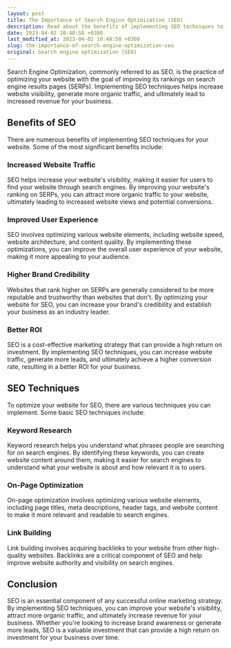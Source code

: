 ```yaml
---
layout: post
title: The Importance of Search Engine Optimization (SEO)
description: Read about the benefits of implementing SEO techniques to improve your online presence and increase website traffic.
date: 2023-04-02 10:48:58 +0300
last_modified_at: 2023-04-02 10:48:58 +0300
slug: the-importance-of-search-engine-optimization-seo
original: Search engine optimization (SEO)
---
```

Search Engine Optimization, commonly referred to as SEO, is the practice of optimizing your website with the goal of improving its rankings on search engine results pages (SERPs). Implementing SEO techniques helps increase website visibility, generate more organic traffic, and ultimately lead to increased revenue for your business.

## Benefits of SEO
There are numerous benefits of implementing SEO techniques for your website. Some of the most significant benefits include:

### Increased Website Traffic
SEO helps increase your website's visibility, making it easier for users to find your website through search engines. By improving your website's ranking on SERPs, you can attract more organic traffic to your website, ultimately leading to increased website views and potential conversions.

### Improved User Experience 
SEO involves optimizing various website elements, including website speed, website architecture, and content quality. By implementing these optimizations, you can improve the overall user experience of your website, making it more appealing to your audience.

### Higher Brand Credibility
Websites that rank higher on SERPs are generally considered to be more reputable and trustworthy than websites that don't. By optimizing your website for SEO, you can increase your brand's credibility and establish your business as an industry leader.

### Better ROI
SEO is a cost-effective marketing strategy that can provide a high return on investment. By implementing SEO techniques, you can increase website traffic, generate more leads, and ultimately achieve a higher conversion rate, resulting in a better ROI for your business.

## SEO Techniques 
To optimize your website for SEO, there are various techniques you can implement. Some basic SEO techniques include:

### Keyword Research
Keyword research helps you understand what phrases people are searching for on search engines. By identifying these keywords, you can create website content around them, making it easier for search engines to understand what your website is about and how relevant it is to users.

### On-Page Optimization
On-page optimization involves optimizing various website elements, including page titles, meta descriptions, header tags, and website content to make it more relevant and readable to search engines.

### Link Building
Link building involves acquiring backlinks to your website from other high-quality websites. Backlinks are a critical component of SEO and help improve website authority and visibility on search engines.

## Conclusion 
SEO is an essential component of any successful online marketing strategy. By implementing SEO techniques, you can improve your website's visibility, attract more organic traffic, and ultimately increase revenue for your business. Whether you're looking to increase brand awareness or generate more leads, SEO is a valuable investment that can provide a high return on investment for your business over time.